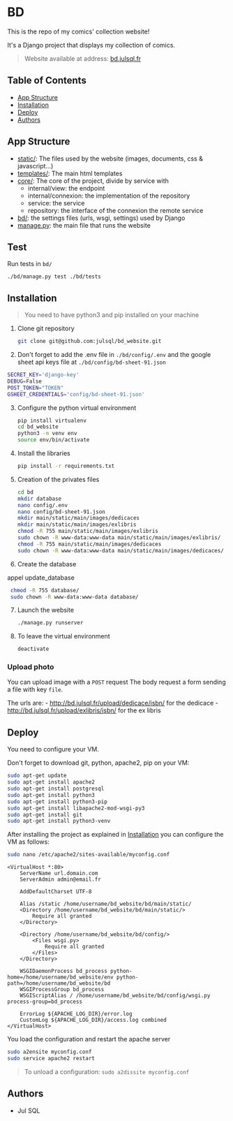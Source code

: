 # BD

This is the repo of my comics' collection website!

It's a Django project that displays my collection of comics.

> Website available at address: [bd.julsql.fr](http://bd.julsql.fr)

## Table of Contents

- [App Structure](#app-structure)
- [Installation](#installation)
- [Deploy](#deploy)
- [Authors](#authors)

## App Structure

- [static/](bd/main/static): The files used by the website (images, documents, css & javascript…)
- [templates/](bd/main/templates): The main html templates
- [core/](bd/main/core): The core of the project, divide by service with
    - internal/view: the endpoint
    - internal/connexion: the implementation of the repository
    - service: the service
    - repository: the interface of the connexion the remote service
- [bd/](bd/config): the settings files (urls, wsgi, settings) used by Django
- [manage.py](bd/manage.py): the main file that runs the website

## Test

Run tests in `bd/`

`./bd/manage.py test ./bd/tests`

## Installation

> You need to have python3 and pip installed on your machine

1. Clone git repository

    ```bash
    git clone git@github.com:julsql/bd_website.git
    ```

2. Don't forget to add the .env file in `./bd/config/.env` and the google sheet api keys file at `./bd/config/bd-sheet-91.json`

```bash
SECRET_KEY='django-key'
DEBUG=False
POST_TOKEN="TOKEN"
GSHEET_CREDENTIALS='config/bd-sheet-91.json'
```

3. Configure the python virtual environment

    ```bash
    pip install virtualenv
    cd bd_website
    python3 -m venv env
    source env/bin/activate
    ```
   
4. Install the libraries

    ```bash
    pip install -r requirements.txt
   ```

5. Creation of the privates files

    ```bash
    cd bd
    mkdir database
    nano config/.env
    nano config/bd-sheet-91.json
    mkdir main/static/main/images/dedicaces
    mkdir main/static/main/images/exlibris
    chmod -R 755 main/static/main/images/exlibris
    sudo chown -R www-data:www-data main/static/main/images/exlibris/
    chmod -R 755 main/static/main/images/dedicaces
    sudo chown -R www-data:www-data main/static/main/images/dedicaces/
    ```
   
6. Create the database

appel update_database

   ```bash
    chmod -R 755 database/
    sudo chown -R www-data:www-data database/
   ```

7. Launch the website

    ```bash
    ./manage.py runserver
    ```
   
8. To leave the virtual environment
    ```bash
    deactivate
    ```
   
### Upload photo

You can upload image with a `POST` request
The body request a form sending a file with key `file`.

   The urls are:
      - http://bd.julsql.fr/upload/dedicace/isbn/ for the dedicace
      - http://bd.julsql.fr/upload/exlibris/isbn/ for the ex libris

## Deploy

You need to configure your VM.

Don't forget to download git, python, apache2, pip on your VM:
    
```bash
sudo apt-get update
sudo apt-get install apache2
sudo apt-get install postgresql
sudo apt-get install python3
sudo apt-get install python3-pip
sudo apt-get install libapache2-mod-wsgi-py3
sudo apt-get install git
sudo apt-get install python3-venv
```

After installing the project as explained in [Installation](#installation)
you can configure the VM as follows:

```bash
sudo nano /etc/apache2/sites-available/myconfig.conf
```

```
<VirtualHost *:80>
    ServerName url.domain.com
    ServerAdmin admin@email.fr

    AddDefaultCharset UTF-8

    Alias /static /home/username/bd_website/bd/main/static/
    <Directory /home/username/bd_website/bd/main/static/>
        Require all granted
    </Directory>

    <Directory /home/username/bd_website/bd/config/>
        <Files wsgi.py>
            Require all granted
        </Files>
    </Directory>

    WSGIDaemonProcess bd_process python-home=/home/username/bd_website/env python-path=/home/username/bd_website/bd
    WSGIProcessGroup bd_process
    WSGIScriptAlias / /home/username/bd_website/bd/config/wsgi.py process-group=bd_process

    ErrorLog ${APACHE_LOG_DIR}/error.log
    CustomLog ${APACHE_LOG_DIR}/access.log combined
</VirtualHost>
```

You load the configuration and restart the apache server
```bash
sudo a2ensite myconfig.conf
sudo service apache2 restart
```

> To unload a configuration: `sudo a2dissite myconfig.conf`

## Authors

- Jul SQL
